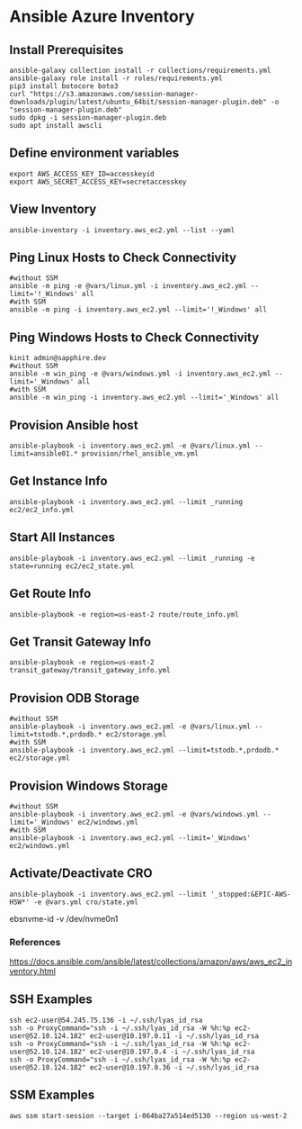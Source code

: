 # Ansible Azure Inventory

## Install Prerequisites
```
ansible-galaxy collection install -r collections/requirements.yml
ansible-galaxy role install -r roles/requirements.yml
pip3 install botocore boto3
curl "https://s3.amazonaws.com/session-manager-downloads/plugin/latest/ubuntu_64bit/session-manager-plugin.deb" -o "session-manager-plugin.deb"
sudo dpkg -i session-manager-plugin.deb
sudo apt install awscli
```

## Define environment variables
```
export AWS_ACCESS_KEY_ID=accesskeyid
export AWS_SECRET_ACCESS_KEY=secretaccesskey
```

## View Inventory
```
ansible-inventory -i inventory.aws_ec2.yml --list --yaml
```

## Ping Linux Hosts to Check Connectivity
```
#without SSM
ansible -m ping -e @vars/linux.yml -i inventory.aws_ec2.yml --limit='!_Windows' all
#with SSM
ansible -m ping -i inventory.aws_ec2.yml --limit='!_Windows' all
```

## Ping Windows Hosts to Check Connectivity
```
kinit admin@sapphire.dev
#without SSM
ansible -m win_ping -e @vars/windows.yml -i inventory.aws_ec2.yml --limit='_Windows' all
#with SSM
ansible -m win_ping -i inventory.aws_ec2.yml --limit='_Windows' all
```

## Provision Ansible host
```
ansible-playbook -i inventory.aws_ec2.yml -e @vars/linux.yml --limit=ansible01.* provision/rhel_ansible_vm.yml
```

## Get Instance Info
```
ansible-playbook -i inventory.aws_ec2.yml --limit _running ec2/ec2_info.yml
```

## Start All Instances
```
ansible-playbook -i inventory.aws_ec2.yml --limit _running -e state=running ec2/ec2_state.yml
```

## Get Route Info
```
ansible-playbook -e region=us-east-2 route/route_info.yml
```

## Get Transit Gateway Info
```
ansible-playbook -e region=us-east-2 transit_gateway/transit_gateway_info.yml
```

## Provision ODB Storage
```
#without SSM
ansible-playbook -i inventory.aws_ec2.yml -e @vars/linux.yml --limit=tstodb.*,prdodb.* ec2/storage.yml
#with SSM
ansible-playbook -i inventory.aws_ec2.yml --limit=tstodb.*,prdodb.* ec2/storage.yml
```

## Provision Windows Storage
```
#without SSM
ansible-playbook -i inventory.aws_ec2.yml -e @vars/windows.yml --limit='_Windows' ec2/windows.yml
#with SSM
ansible-playbook -i inventory.aws_ec2.yml --limit='_Windows' ec2/windows.yml
```

## Activate/Deactivate CRO
```
ansible-playbook -i inventory.aws_ec2.yml --limit '_stopped:&EPIC-AWS-HSW*' -e @vars.yml cro/state.yml
```

ebsnvme-id -v /dev/nvme0n1

### References
https://docs.ansible.com/ansible/latest/collections/amazon/aws/aws_ec2_inventory.html

## SSH Examples
```
ssh ec2-user@54.245.75.136 -i ~/.ssh/lyas_id_rsa
ssh -o ProxyCommand="ssh -i ~/.ssh/lyas_id_rsa -W %h:%p ec2-user@52.10.124.182" ec2-user@10.197.0.11 -i ~/.ssh/lyas_id_rsa
ssh -o ProxyCommand="ssh -i ~/.ssh/lyas_id_rsa -W %h:%p ec2-user@52.10.124.182" ec2-user@10.197.0.4 -i ~/.ssh/lyas_id_rsa
ssh -o ProxyCommand="ssh -i ~/.ssh/lyas_id_rsa -W %h:%p ec2-user@52.10.124.182" ec2-user@10.197.0.36 -i ~/.ssh/lyas_id_rsa
```

## SSM Examples
```
aws ssm start-session --target i-064ba27a514ed5130 --region us-west-2
```